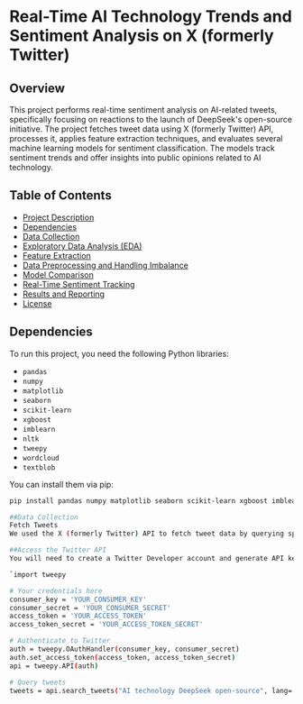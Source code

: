 # Real-Time AI Technology Trends and Sentiment Analysis on X (formerly Twitter)

## Overview

This project performs real-time sentiment analysis on AI-related tweets, specifically focusing on reactions to the launch of DeepSeek's open-source initiative. The project fetches tweet data using X (formerly Twitter) API, processes it, applies feature extraction techniques, and evaluates several machine learning models for sentiment classification. The models track sentiment trends and offer insights into public opinions related to AI technology.

## Table of Contents

- [Project Description](#overview)
- [Dependencies](#dependencies)
- [Data Collection](#data-collection)
- [Exploratory Data Analysis (EDA)](#exploratory-data-analysis-eda)
- [Feature Extraction](#feature-extraction)
- [Data Preprocessing and Handling Imbalance](#data-preprocessing-and-handling-imbalance)
- [Model Comparison](#model-comparison)
- [Real-Time Sentiment Tracking](#real-time-sentiment-tracking)
- [Results and Reporting](#results-and-reporting)
- [License](#license)

## Dependencies

To run this project, you need the following Python libraries:

- `pandas`
- `numpy`
- `matplotlib`
- `seaborn`
- `scikit-learn`
- `xgboost`
- `imblearn`
- `nltk`
- `tweepy`
- `wordcloud`
- `textblob`

You can install them via pip:

```bash
pip install pandas numpy matplotlib seaborn scikit-learn xgboost imblearn nltk tweepy wordcloud textblob

##Data Collection
Fetch Tweets
We used the X (formerly Twitter) API to fetch tweet data by querying specific keywords like "AI technology", "DeepSeek", and "open-source". The data includes tweet metadata such as the tweet’s text, date of creation, tweet length, and sentiment.

##Access the Twitter API
You will need to create a Twitter Developer account and generate API keys. The API is used to fetch real-time tweet data based on your chosen keyword query.

`import tweepy

# Your credentials here
consumer_key = 'YOUR_CONSUMER_KEY'
consumer_secret = 'YOUR_CONSUMER_SECRET'
access_token = 'YOUR_ACCESS_TOKEN'
access_token_secret = 'YOUR_ACCESS_TOKEN_SECRET'

# Authenticate to Twitter
auth = tweepy.OAuthHandler(consumer_key, consumer_secret)
auth.set_access_token(access_token, access_token_secret)
api = tweepy.API(auth)

# Query tweets
tweets = api.search_tweets("AI technology DeepSeek open-source", lang='en', count=100)`

